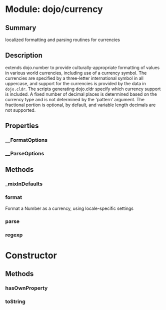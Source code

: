 # Module: dojo/currency

## Summary

localized formatting and parsing routines for currencies
## Description

extends dojo.number to provide culturally-appropriate formatting of values
in various world currencies, including use of a currency symbol.  The currencies are specified
by a three-letter international symbol in all uppercase, and support for the currencies is
provided by the data in `dojo.cldr`.  The scripts generating dojo.cldr specify which
currency support is included.  A fixed number of decimal places is determined based
on the currency type and is not determined by the 'pattern' argument.  The fractional
portion is optional, by default, and variable length decimals are not supported.
## Properties

### __FormatOptions


### __ParseOptions


## Methods

### _mixInDefaults


### format
Format a Number as a currency, using locale-specific settings


### parse


### regexp


# Constructor

## Methods

### hasOwnProperty


### toString


